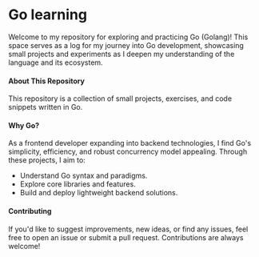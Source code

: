 # Go learning

Welcome to my repository for exploring and practicing Go (Golang)! This space serves as a log for my journey into Go development, showcasing small projects and experiments as I deepen my understanding of the language and its ecosystem.

#### About This Repository

This repository is a collection of small projects, exercises, and code snippets written in Go.

#### Why Go?

As a frontend developer expanding into backend technologies, I find Go's simplicity, efficiency, and robust concurrency model appealing. Through these projects, I aim to:

- Understand Go syntax and paradigms.
- Explore core libraries and features.
- Build and deploy lightweight backend solutions.

#### Contributing

If you'd like to suggest improvements, new ideas, or find any issues, feel free to open an issue or submit a pull request. Contributions are always welcome!
